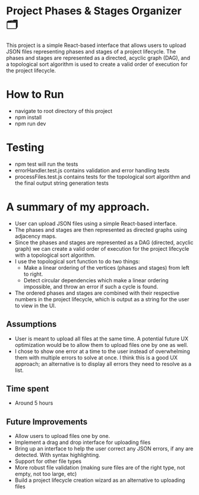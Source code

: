 # Project Phases & Stages Organizer 🗂️
This project is a simple React-based interface that allows users to upload JSON files representing phases and stages of a project lifecycle. The phases and stages are represented as a directed, acyclic graph (DAG), and a topological sort algorithm is used to create a valid order of execution for the project lifecycle.

# How to Run
* navigate to root directory of this project
* npm install
* npm run dev


# Testing
* npm test will run the tests 
* errorHandler.test.js contains validation and error handling tests
* processFiles.test.js contains tests for the topological sort algorithm and the final output string generation tests


# A summary of my approach.
- User can upload JSON files using a simple React-based interface.
- The phases and stages are then represented as directed graphs using adjacency maps. 
- Since the phases and stages are represented as a DAG (directed, acyclic graph) we can create a valid order of execution for the project lifecycle with a topological sort algorithm. 
- I use the topological sort function to do two things: 
  - Make a linear ordering of the vertices (phases and stages) from left to right.
  - Detect circular dependencies which make a linear ordering impossible, and throw an error if such a cycle is found.
- The ordered phases and stages are combined with their respective numbers in the project lifecycle, which is output as a string for the user to view in the UI.


## Assumptions
- User is meant to upload all files at the same time. A potential future UX optimization would be to allow them to upload files one by one as well.
- I chose to show one error at a time to the user instead of overwhelming them with multiple errors to solve at once. I think this is a good UX approach; an alternative is to display all errors they need to resolve as a list.

## Time spent
- Around 5 hours

## Future Improvements
- Allow users to upload files one by one.
- Implement a drag and drop interface for uploading files
- Bring up an interface to help the user correct any JSON errors, if any are detected. With syntax highlighting.
- Support for other file types
- More robust file validation (making sure files are of the right type, not empty, not too large, etc)
- Build a project lifecycle creation wizard as an alternative to uploading files


